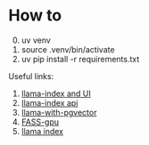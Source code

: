 # How to

0. uv venv
1. source .venv/bin/activate
2. uv pip install -r requirements.txt


Useful links:

1. [llama-index and UI](https://twitter.com/akshay_pachaar/status/1765716673938817260)
2. [llama-index api](https://docs.llamaindex.ai/en/stable/examples/data_connectors/simple_directory_reader.html)
3. [llama-with-pgvector](https://docs.llamaindex.ai/en/stable/examples/vector_stores/postgres.html)
4. [FASS-gpu](https://github.com/facebookresearch/faiss/blob/main/INSTALL.md)
5. [llama index](https://www.unite.ai/es/llamaindex-aumenta-tus-aplicaciones-llm-con-datos-personalizados-f%C3%A1cilmente/)
